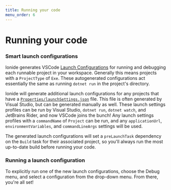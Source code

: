 ```yaml
---
title: Running your code
menu_order: 6
---
```


# Running your code

### Smart launch configurations

Ionide generates VSCode [Launch Configurations](https://code.visualstudio.com/docs/editor/debugging#_launch-configurations) for running and debugging each runnable project in your workspace. Generally this means projects with a `ProjectType` of `Exe`. These autogenerated configurations act essentially the same as running `dotnet run` in the project's directory.

Ionide will generate additional launch configurations for any projects that have a [`Properties/launchSettings.json`](https://docs.microsoft.com/en-us/aspnet/core/fundamentals/environments?view=aspnetcore-6.0#development-and-launchsettingsjson) file. This file is often generated by Visual Studio, but can be generated manually as well. These launch settings profiles can be run by Visual Studio, `dotnet run`, `dotnet watch`, and JetBrains Rider, and now VSCode joins the bunch! Any launch settings profiles with a `commandName` of `Project` can be run, and any `applicationUrl`, `environmentVariables`, and `commandLineArgs` settings will be used.

The generated launch configurations will set a `preLaunchTask` dependency on the `Build` task for their associated project, so you'll always run the most up-to-date build before running your code.

### Running a launch configuration

To explicitly run one of the new launch configurations, choose the Debug menu, and select a configuration from the drop-down menu. From there, you're all set!